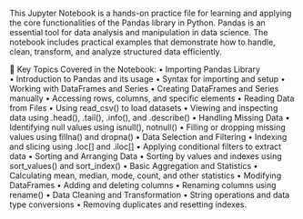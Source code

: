 This Jupyter Notebook is a hands-on practice file for learning and applying the core functionalities of the Pandas library in Python. Pandas is an essential tool for data analysis and manipulation in data science. The notebook includes practical examples that demonstrate how to handle, clean, transform, and analyze structured data efficiently.

📌 Key Topics Covered in the Notebook:
•	Importing Pandas Library                
•	Introduction to Pandas and its usage
•	Syntax for importing and setup
•	Working with DataFrames and Series
•	Creating DataFrames and Series manually
•	Accessing rows, columns, and specific elements
•	Reading Data from Files
•	Using read_csv() to load datasets
•	Viewing and inspecting data using .head(), .tail(), .info(), and .describe()
•	Handling Missing Data
•	Identifying null values using isnull(), notnull()
•	Filling or dropping missing values using fillna() and dropna()
•	Data Selection and Filtering
•	Indexing and slicing using .loc[] and .iloc[]
•	Applying conditional filters to extract data
•	Sorting and Arranging Data
•	Sorting by values and indexes using sort_values() and sort_index()
•	Basic Aggregation and Statistics
•	Calculating mean, median, mode, count, and other statistics
•	Modifying DataFrames
•	Adding and deleting columns
•	Renaming columns using rename()
•	Data Cleaning and Transformation
•	String operations and data type conversions
•	Removing duplicates and resetting indexes.
